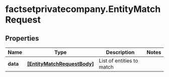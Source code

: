 # factsetprivatecompany.EntityMatchRequest

## Properties

Name | Type | Description | Notes
------------ | ------------- | ------------- | -------------
**data** | [**[EntityMatchRequestBody]**](EntityMatchRequestBody.md) | List of entities to match | 


